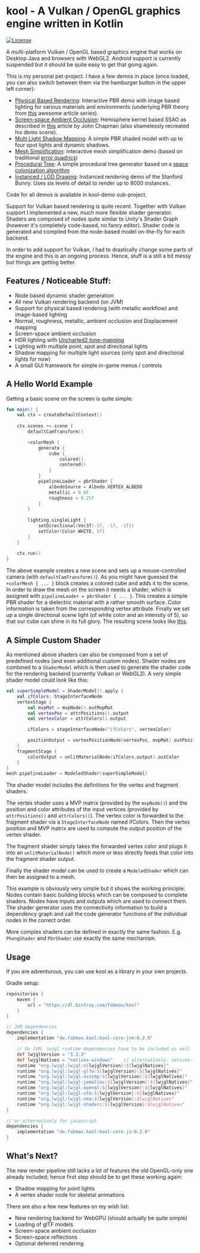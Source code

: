 # kool - A Vulkan / OpenGL graphics engine written in Kotlin
[![License](https://img.shields.io/badge/License-Apache%202.0-blue.svg)](https://github.com/fabmax/kool/blob/master/LICENSE)

A multi-platform Vulkan / OpenGL based graphics engine that works on Desktop Java and browsers with
WebGL2. Android support is currently suspended but it should be quite easy to get that going again.

This is my personal pet-project. I have a few demos in place (once loaded, you can also switch between
them via the hamburger button in the upper left corner):
- [Physical Based Rendering](https://fabmax.github.io/kool/kool-js/?demo=pbrDemo): Interactive PBR demo 
  with image based lighting for various materials and environments (underlying PBR theory from
  [this](https://learnopengl.com/PBR/Theory) awesome article series).
- [Screen-space Ambient Occlusion](https://fabmax.github.io/kool/kool-js/?demo=aoDemo): Hemisphere kernel based
  SSAO as described in [this](http://john-chapman-graphics.blogspot.com/2013/01/ssao-tutorial.html) article by John
  Chapman (also shamelessly recreated his demo scene).
- [Multi Light Shadow Mapping](https://fabmax.github.io/kool/kool-js/?demo=multiLightDemo): A simple PBR shaded
  model with up to four spot lights and dynamic shadows.
- [Mesh Simplification](https://fabmax.github.io/kool/kool-js/?demo=simplificationDemo): Interactive mesh
  simplification demo (based on traditional [error quadrics](https://www.cs.cmu.edu/~./garland/Papers/quadrics.pdf))
- [Procedural Tree](https://fabmax.github.io/kool/kool-js/?demo=treeDemo): A simple procedural tree generator
  based on a [space colonization algorithm](http://algorithmicbotany.org/papers/colonization.egwnp2007.large.pdf)
- [Instanced / LOD Drawing](https://fabmax.github.io/kool/kool-js/?demo=instanceDemo): Instanced rendering
  demo of the Stanford Bunny. Uses six levels of detail to render up to 8000 instances.

Code for all demos is available in kool-demo sub-project.

Support for Vulkan based rendering is quite recent. Together with Vulkan support I implemented a new, much more
flexible shader generator. Shaders are composed of nodes quite similar to Unity's Shader Graph (however it's completely 
code-based, no fancy editor). Shader code is generated and compiled from the node-based model on-the-fly for each backend.

In order to add support for Vulkan, I had to drastically change some parts of the engine and this is an
ongoing process. Hence, stuff is a still a bit messy but things are getting better.

## Features / Noticeable Stuff:

- Node based dynamic shader generation
- All new Vulkan rendering backend (on JVM)
- Support for physical based rendering (with metallic workflow) and image-based lighting
- Normal, roughness, metallic, ambient occlusion and Displacement mapping
- Screen-space ambient occlusion
- HDR lighting with [Uncharted2 tone-mapping](http://filmicworlds.com/blog/filmic-tonemapping-operators/)
- Lighting with multiple point, spot and directional lights
- Shadow mapping for multiple light sources (only spot and directional lights for now)
- A small GUI framework for simple in-game menus / controls

## A Hello World Example

Getting a basic scene on the screen is quite simple:
```kotlin
fun main() {
    val ctx = createDefaultContext()
    
    ctx.scenes += scene {
        defaultCamTransform()

        +colorMesh {
            generate {
                cube {
                    colored()
                    centered()
                }
            }
            pipelineLoader = pbrShader {
                albedoSource = Albedo.VERTEX_ALBEDO
                metallic = 0.0f
                roughness = 0.25f
            }
        }
        
        lighting.singleLight {
            setDirectional(Vec3f(-1f, -1f, -1f))
            setColor(Color.WHITE, 5f)
        }
    }
    
    ctx.run()
}
```
The above example creates a new scene and sets up a mouse-controlled camera (with ```defaultCamTransform()```).
As you might have guessed the ```+colorMesh { ... }``` block creates a colored cube and adds it to the scene.
In order to draw the mesh on the screen it needs a shader, which is assigned with
```pipelineLoader = pbrShader { ... }```. This creates a simple PBR shader for a dielectric material
with a rather smooth surface. Color information is taken from the corresponding vertex attribute.
Finally we set up a single directional scene light (of white color and an intensity of 5), so that our cube can shine in its full glory. The
resulting scene looks like [this](https://fabmax.github.io/kool/kool-js/?demo=helloWorldDemo).

## A Simple Custom Shader

As mentioned above shaders can also be composed from a set of predefined nodes (and even additional custom nodes).
Shader nodes are combined to a ```ShaderModel``` which is then used to generate the shader code for the
rendering backend (currently Vulkan or WebGL2). A very simple shader model could look like this:
```kotlin
val superSimpleModel = ShaderModel().apply {
    val ifColors: StageInterfaceNode
    vertexStage {
        val mvpMat = mvpNode().outMvpMat
        val vertexPos = attrPositions().output
        val vertexColor = attrColors().output

        ifColors = stageInterfaceNode("ifColors", vertexColor)

        positionOutput = vertexPositionNode(vertexPos, mvpMat).outPosition
    }
    fragmentStage {
        colorOutput = unlitMaterialNode(ifColors.output).outColor
    }
}
mesh.pipelineLoader = ModeledShader(superSimpleModel)
```
The shader model includes the definitions for the vertex and fragment shaders.

The vertex shader uses a MVP matrix (provided by the ```mvpNode()```) and the position and color
attributes of the input vertices (provided by ```attrPositions()``` and ```attrColors()```). The
vertex color is forwarded to the fragment shader via a ```StageInterfaceNode``` named ifColors.
Then the vertex position and MVP matrix are used to compute the output position of the vertex shader.

The fragment shader simply takes the forwarded vertex color and plugs it into an ```unlitMaterialNode()```
which more or less directly feeds that color into the fragment shader output.

Finally the shader model can be used to create a ```ModeledShader``` which can then be assigned to a mesh.

This example is obviously very simple but it shows the working principle: Nodes contain basic building blocks
which can be composed to complete shaders. Nodes have inputs and outputs which are used to connect them.
The shader generator uses the connectivity information to build a dependency graph and call the code generator
functions of the individual nodes in the correct order.

More complex shaders can be defined in exactly the same fashion. E.g. ```PhongShader``` and
```PbrShader``` use exactly the same mechanism.

## Usage

If you are adventurous, you can use kool as a library in your own projects.

Gradle setup:
```groovy
repositories {
    maven {
        url = "https://dl.bintray.com/fabmax/kool"
    }
}

// JVM dependencies
dependencies {
    implementation "de.fabmax.kool:kool-core-jvm:0.2.0"

    // On JVM, lwjgl runtime dependencies have to be included as well
    def lwjglVersion = "3.2.3"
    def lwjglNatives = "natives-windows"    // alternatively: natives-linux or natives-macos, depending on your OS
    runtime "org.lwjgl:lwjgl:${lwjglVersion}:${lwjglNatives}"
    runtime "org.lwjgl:lwjgl-glfw:${lwjglVersion}:${lwjglNatives}"
    runtime "org.lwjgl:lwjgl-assimp:${lwjglVersion}:${lwjglNatives}"
    runtime "org.lwjgl:lwjgl-jemalloc:${lwjglVersion}:${lwjglNatives}"
    runtime "org.lwjgl:lwjgl-opengl:${lwjglVersion}:${lwjglNatives}"
    runtime "org.lwjgl:lwjgl-stb:${lwjglVersion}:${lwjglNatives}"
    runtime "org.lwjgl:lwjgl-vma:${lwjglVersion}:$lwjglNatives"
    runtime "org.lwjgl:lwjgl-shaderc:${lwjglVersion}:$lwjglNatives"
}

// or alternatively for javascript
dependencies {
    implementation "de.fabmax.kool:kool-core-js:0.2.0"
}
```

## What's Next?

The new render pipeline still lacks a lot of features the old OpenGL-only one already included; hence 
first step should be to get these working again:
- Shadow mapping for point lights
- A vertex shader node for skeletal animations

There are also a few new features on my wish list:
- New rendering backend for WebGPU (should actually be quite simple)
- Loading of glTF models
- Screen-space ambient occlusion
- Screen-space reflections
- Optional deferred rendering
